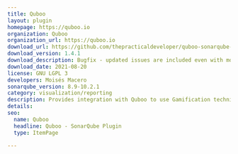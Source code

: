 ```yaml
---
title: Quboo
layout: plugin
homepage: https://quboo.io
organization: Quboo
organization_url: https://quboo.io
download_url: https://github.com/thepracticaldeveloper/quboo-sonarqube-plugin/releases/download/v1.4.1/quboo-sonar-plugin-1.4.1.jar
download_version: 1.4.1
download_description: Bugfix - updated issues are included even with more than 10k issues in results
download_date: 2021-08-20
license: GNU LGPL 3
developers: Moisés Macero
sonarqube_version: 8.9-10.2.1
category: visualization/reporting
description: Provides integration with Quboo to use Gamification techniques to fix your legacy code.
details: 
seo:
  name: Quboo
  headline: Quboo - SonarQube Plugin
  type: ItemPage

---
```

